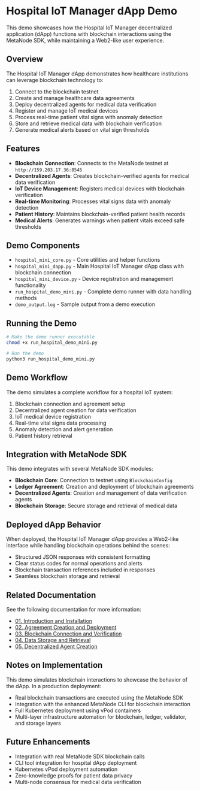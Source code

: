 # Hospital IoT Manager dApp Demo

This demo showcases how the Hospital IoT Manager decentralized application (dApp) functions with blockchain interactions using the MetaNode SDK, while maintaining a Web2-like user experience.

## Overview

The Hospital IoT Manager dApp demonstrates how healthcare institutions can leverage blockchain technology to:

1. Connect to the blockchain testnet
2. Create and manage healthcare data agreements
3. Deploy decentralized agents for medical data verification
4. Register and manage IoT medical devices
5. Process real-time patient vital signs with anomaly detection
6. Store and retrieve medical data with blockchain verification
7. Generate medical alerts based on vital sign thresholds

## Features

- **Blockchain Connection**: Connects to the MetaNode testnet at `http://159.203.17.36:8545` 
- **Decentralized Agents**: Creates blockchain-verified agents for medical data verification
- **IoT Device Management**: Registers medical devices with blockchain verification
- **Real-time Monitoring**: Processes vital signs data with anomaly detection
- **Patient History**: Maintains blockchain-verified patient health records
- **Medical Alerts**: Generates warnings when patient vitals exceed safe thresholds

## Demo Components

- `hospital_mini_core.py` - Core utilities and helper functions
- `hospital_mini_dapp.py` - Main Hospital IoT Manager dApp class with blockchain connection
- `hospital_mini_device.py` - Device registration and management functionality
- `run_hospital_demo_mini.py` - Complete demo runner with data handling methods
- `demo_output.log` - Sample output from a demo execution

## Running the Demo

```bash
# Make the demo runner executable
chmod +x run_hospital_demo_mini.py

# Run the demo
python3 run_hospital_demo_mini.py
```

## Demo Workflow

The demo simulates a complete workflow for a hospital IoT system:

1. Blockchain connection and agreement setup
2. Decentralized agent creation for data verification
3. IoT medical device registration
4. Real-time vital signs data processing
5. Anomaly detection and alert generation
6. Patient history retrieval

## Integration with MetaNode SDK

This demo integrates with several MetaNode SDK modules:

- **Blockchain Core**: Connection to testnet using `BlockchainConfig`
- **Ledger Agreement**: Creation and deployment of blockchain agreements
- **Decentralized Agents**: Creation and management of data verification agents
- **Blockchain Storage**: Secure storage and retrieval of medical data

## Deployed dApp Behavior

When deployed, the Hospital IoT Manager dApp provides a Web2-like interface while handling blockchain operations behind the scenes:

- Structured JSON responses with consistent formatting
- Clear status codes for normal operations and alerts
- Blockchain transaction references included in responses
- Seamless blockchain storage and retrieval

## Related Documentation

See the following documentation for more information:

- [01. Introduction and Installation](../../docs/01_introduction_and_installation.md)
- [02. Agreement Creation and Deployment](../../docs/02_agreement_creation_deployment.md)
- [03. Blockchain Connection and Verification](../../docs/03_blockchain_connection_verification.md)
- [04. Data Storage and Retrieval](../../docs/04_data_storage_retrieval.md)
- [05. Decentralized Agent Creation](../../docs/05_decentralized_agent_creation.md)

## Notes on Implementation

This demo simulates blockchain interactions to showcase the behavior of the dApp. In a production deployment:

- Real blockchain transactions are executed using the MetaNode SDK
- Integration with the enhanced MetaNode CLI for blockchain interaction
- Full Kubernetes deployment using vPod containers
- Multi-layer infrastructure automation for blockchain, ledger, validator, and storage layers

## Future Enhancements

- Integration with real MetaNode SDK blockchain calls
- CLI tool integration for hospital dApp deployment
- Kubernetes vPod deployment automation
- Zero-knowledge proofs for patient data privacy
- Multi-node consensus for medical data verification
